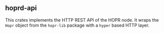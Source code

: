 ## hoprd-api

This crates implements the HTTP REST API of the HOPR node. It wraps the `Hopr` object from the `hopr-lib` package with a `hyper` based HTTP layer.
